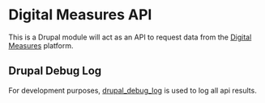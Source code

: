 # Digital Measures API

This is a Drupal module will act as an API to request data from the [Digital Measures](http://www.digitalmeasures.com/) platform.

## Drupal Debug Log

For development purposes, [drupal_debug_log](https://www.drupal.org/project/devel_debug_log)
is used to log all api results.
